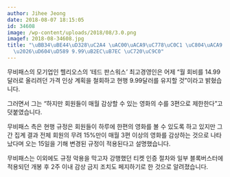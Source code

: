 ```yaml
---
author: Jihee Jeong
date: 2018-08-07 18:15:05
id: 34608
image: /wp-content/uploads/2018/08/3.0.png
imagef: 2018-08-34608.jpg
title: "\uBB34\uBE44\uD328\uC2A4 \uAC00\uACA9\uC778\uC0C1 \uC804\uACA9 \uCCA0\uD68C\
  \u2026\uD604\uD589 9.99\uB2EC\uB7EC \uC720\uC9C0"
---
```


무비패스의 모기업인 헬리오스의 ‘테드 판스워스’ 최고경영인은 어제 “월 회비를 14.99달러로 올리려던 가격 인상 계획을 철회하고 현행 9.99달러를 유지할 것”이라고 밝혔습니다.

그러면서 그는 “하지만 회원들이 매월 감상할 수 있는 영화의 수를 3편으로 제한한다”고 덧붙였습니다.

무비패스 측은 현행 규정은 회원들이 하루에 한편의 영화를 볼 수 있도록 하고 있지만 그간 집계 결과 전체 회원의 무려 15%만이 매월 3편 이상의 영화를 감상하는 것으로 나타났다며 오는 15일을 기해 변경된 규정이 적용된다고 설명했습니다.

무비패스는 이외에도 규정 악용을 막고자 강행했던 티켓 인증 절차와 일부 블록버스터에 적용되던 개봉 후 2주 이내 감상 금지 조치도 페지하기로 한 것으로 알려졌습니다.